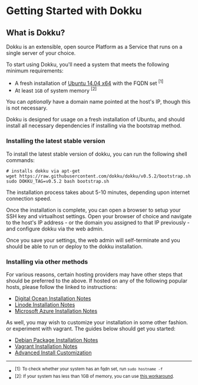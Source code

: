 # Getting Started with Dokku

## What is Dokku?

Dokku is an extensible, open source Platform as a Service that runs on a single server of your choice.

To start using Dokku, you'll need a system that meets the following minimum requirements:

- A fresh installation of [Ubuntu 14.04 x64](http://www.ubuntu.com/download/) with the FQDN set <sup>[1]</sup>
- At least `1GB` of system memory <sup>[2]</sup>

You can *optionally* have a domain name pointed at the host's IP, though this is not necessary.

Dokku is designed for usage on a fresh installation of Ubuntu, and should install all necessary dependencies if installing via the bootstrap method.

### Installing the latest stable version

To install the latest stable version of dokku, you can run the following shell commands:

```shell
# installs dokku via apt-get
wget https://raw.githubusercontent.com/dokku/dokku/v0.5.2/bootstrap.sh
sudo DOKKU_TAG=v0.5.2 bash bootstrap.sh
```

The installation process takes about 5-10 minutes, depending upon internet connection speed.

Once the installation is complete, you can open a browser to setup your SSH key and virtualhost settings. Open your browser of choice and navigate to the host's IP address - or the domain you assigned to that IP previously - and configure dokku via the web admin.

Once you save your settings, the web admin will self-terminate and you should be able to run or deploy to the dokku installation.

### Installing via other methods

For various reasons, certain hosting providers may have other steps that should be preferred to the above. If hosted on any of the following popular hosts, please follow the linked to instructions:

- [Digital Ocean Installation Notes](/dokku/getting-started/install/digitalocean)
- [Linode Installation Notes](/dokku/getting-started/install/linode/)
- [Microsoft Azure Installation Notes](/dokku/getting-started/install/azure/)

As well, you may wish to customize your installation in some other fashion. or experiment with vagrant. The guides below should get you started:

- [Debian Package Installation Notes](/dokku/getting-started/install/debian)
- [Vagrant Installation Notes](/dokku/getting-started/install/vagrant)
- [Advanced Install Customization](/dokku/advanced-installation)

---

- <sup>[1]: To check whether your system has an fqdn set, run `sudo hostname -f`</sup>
- <sup>[2]: If your system has less than 1GB of memory, you can use [this workaround](/dokku/advanced-installation/#vms-with-less-than-1gb-of-memory).</sup>
